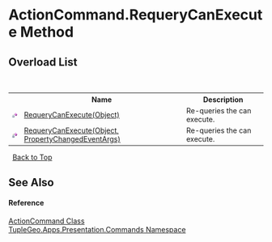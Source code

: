 # ActionCommand.RequeryCanExecute Method 
 


## Overload List
&nbsp;<table><tr><th></th><th>Name</th><th>Description</th></tr><tr><td>![Private method](media/privmethod.gif "Private method")</td><td><a href="M_TupleGeo_Apps_Presentation_Commands_ActionCommand_RequeryCanExecute">RequeryCanExecute(Object)</a></td><td>
Re-queries the can execute.</td></tr><tr><td>![Private method](media/privmethod.gif "Private method")</td><td><a href="M_TupleGeo_Apps_Presentation_Commands_ActionCommand_RequeryCanExecute_1">RequeryCanExecute(Object, PropertyChangedEventArgs)</a></td><td>
Re-queries the can execute.</td></tr></table>&nbsp;
<a href="#actioncommand.requerycanexecute-method">Back to Top</a>

## See Also


#### Reference
<a href="T_TupleGeo_Apps_Presentation_Commands_ActionCommand">ActionCommand Class</a><br /><a href="N_TupleGeo_Apps_Presentation_Commands">TupleGeo.Apps.Presentation.Commands Namespace</a><br />